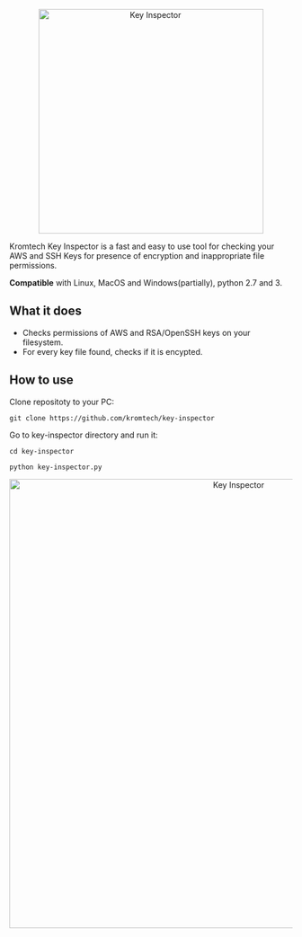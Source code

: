 <p align="center">
   <img alt="Key Inspector" src="https://github.com/clario-tech/key-inspector/raw/logo/logo.png" width="400"/>
</p>
Kromtech Key Inspector is a fast and easy to use tool for checking your AWS and SSH Keys for presence of encryption and inappropriate file permissions.

**Compatible** with Linux, MacOS and Windows(partially), python 2.7 and 3.
## What it does
 - Checks permissions of AWS and RSA/OpenSSH keys on your filesystem.
 - For every key file found, checks if it is encypted.
 
 ## How to use
 Clone repositoty to your PC:
 
 `git clone https://github.com/kromtech/key-inspector`
 
 Go to key-inspector directory and run it:
 
 `cd key-inspector`
 
 `python key-inspector.py`

 <p align="center">
   <img alt="Key Inspector" src="https://github.com/clario-tech/key-inspector/blob/logo/screen.png" width="800"/>
</p>
